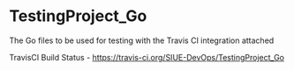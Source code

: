 # TestingProject_Go
The Go files to be used for testing with the Travis CI integration attached

TravisCI Build Status - https://travis-ci.org/SIUE-DevOps/TestingProject_Go